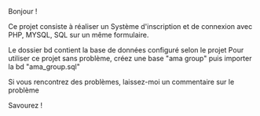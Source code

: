 Bonjour !

Ce projet consiste à réaliser  un Système d'inscription et de connexion avec PHP, MYSQL, SQL sur un même formulaire.

Le dossier bd contient la base de données configuré selon le projet
Pour utiliser ce projet sans problème, créez une base "ama group" puis 
importer la bd "ama_group.sql"

Si vous rencontrez des problèmes, laissez-moi un commentaire sur le problème

Savourez !